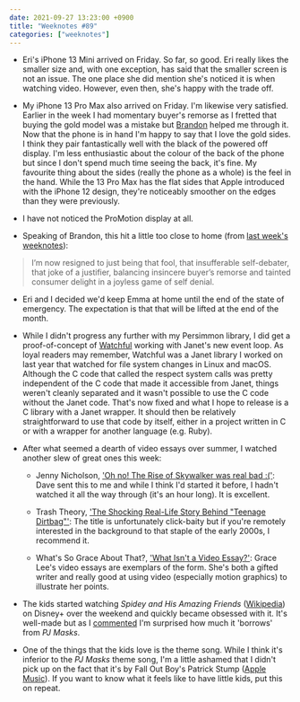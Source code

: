 ```yaml
---
date: 2021-09-27 13:23:00 +0900
title: "Weeknotes #89"
categories: ["weeknotes"]
---
```


- Eri's iPhone 13 Mini arrived on Friday. So far, so good. Eri really likes the smaller size and, with one exception, has said that the smaller screen is not an issue. The one place she did mention she's noticed it is when watching video. However, even then, she's happy with the trade off.

- My iPhone 13 Pro Max also arrived on Friday. I'm likewise very satisfied. Earlier in the week I had momentary buyer's remorse as I fretted that buying the gold model was a mistake but [Brandon](https://sangsara.net) helped me through it. Now that the phone is in hand I'm happy to say that I love the gold sides. I think they pair fantastically well with the black of the powered off display. I'm less enthusiastic about the colour of the back of the phone but since I don't spend much time seeing the back, it's fine. My favourite thing about the sides (really the phone as a whole) is the feel in the hand. While the 13 Pro Max has the flat sides that Apple introduced with the iPhone 12 design, they're noticeably smoother on the edges than they were previously.

- I have not noticed the ProMotion display at all.

- Speaking of Brandon, this hit a little too close to home (from [last week's weeknotes](https://sangsara.net/2021/09/20/week-38-21/)):

> I’m now resigned to just being that fool, that insufferable self-debater, that joke of a justifier, balancing insincere buyer’s remorse and tainted consumer delight in a joyless game of self denial.

- Eri and I decided we'd keep Emma at home until the end of the state of emergency. The expectation is that that will be lifted at the end of the month.

- While I didn't progress any further with my Persimmon library, I did get a proof-of-concept of [Watchful](https://github.com/pyrmont/watchful) working with Janet's new event loop. As loyal readers may remember, Watchful was a Janet library I worked on last year that watched for file system changes in Linux and macOS. Although the C code that called the respect system calls was pretty independent of the C code that made it accessible from Janet, things weren't cleanly separated and it wasn't possible to use the C code without the Janet code. That's now fixed and what I hope to release is a C library with a Janet wrapper. It should then be relatively straightforward to use that code by itself, either in a project written in C or with a wrapper for another language (e.g. Ruby).

- After what seemed a dearth of video essays over summer, I watched another slew of great ones this week:

    - Jenny Nicholson, ['Oh no! The Rise of Skywalker was real bad :('](https://www.youtube.com/watch?v=GErIPKjwuDg): Dave sent this to me and while I think I'd started it before, I hadn't watched it all the way through (it's an hour long). It is excellent.

    - Trash Theory, ['The Shocking Real-Life Story Behind "Teenage Dirtbag"'](https://www.youtube.com/watch?v=4myqphgH3Uk): The title is unfortunately click-baity but if you're remotely interested in the background to that staple of the early 2000s, I recommend it.

    - What's So Grace About That?, ['What Isn't a Video Essay?'](https://www.youtube.com/watch?v=tI_TeoIGwCU): Grace Lee's video essays are exemplars of the form. She's both a gifted writer and really good at using video (especially motion graphics) to illustrate her points.

- The kids started watching _Spidey and His Amazing Friends_ ([Wikipedia](https://en.wikipedia.org/wiki/Spidey_and_His_Amazing_Friends_(2021_TV_series))) on Disney+ over the weekend and quickly became obsessed with it. It's well-made but as I [commented](https://updates.inqk.net/post/1632535980.html) I'm surprised how much it 'borrows' from _PJ Masks_.

- One of the things that the kids love is the theme song. While I think it's inferior to the _PJ Masks_ theme song, I'm a little ashamed that I didn't pick up on the fact that it's by Fall Out Boy's Patrick Stump ([Apple Music](https://music.apple.com/us/album/spidey-and-his-amazing-friends-theme-from-disney/1569258238?i=1569258546)). If you want to know what it feels like to have little kids, put this on repeat.
